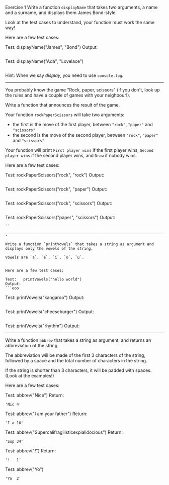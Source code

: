Exercise 1
Write a function `displayName` that takes two arguments, a name and a surname, and displays them James Bond-style. 

Look at the test cases to understand, your function must work the same way!


Here are a few test cases:

Test:   displayName("James", "Bond")
Output: 
```My name is Bond, James Bond
```

Test:   displayName("Ada", "Lovelace")
```My name is Lovelace, Ada Lovelace
```


Hint: When we say *display*, you need to use `console.log`.

_________________________________________________________________________________

You probably know the game "Rock, paper, scissors" (if you don't, look up the rules and have a couple of games with your neighbour!).

Write a function that announces the result of the game.

Your function `rockPaperScissors` will take two arguments:

- the first is the move of the first player, between `"rock"`, `"paper"` and `"scissors"`
- the second is the move of the second player, between `"rock"`, `"paper"` and `"scissors"`

Your function will print `First player wins` if the first player wins, `Second player wins` if the second player wins, and `Draw` if nobody wins.


Here are a few test cases:

Test:   rockPaperScissors("rock", "rock")
Output: 
```Draw
```

Test:   rockPaperScissors("rock", "paper")
Output: 
```Second player wins
```

Test:   rockPaperScissors("rock", "scissors")
Output: 
```First player wins
```

Test:   rockPaperScissors("paper", "scissors")
Output: 
```Second player wins
``
______________________________________________________________________________________________________________--

Write a function `printVowels` that takes a string as argument and displays only the vowels of the string.

Vowels are `a`, `e`, `i`, `o`, `u`.


Here are a few test cases:

Test:   printVowels("hello world")
Output:
```eoo
```

Test:   printVowels("kangaroo")
Output:
```aaoo
```

Test:   printVowels("cheeseburger")
Output:
```eeeue
```

Test:   printVowels("rhythm")
Output:

_____________________________________________________________________________________________________________________

Write a function `abbrev` that takes a string as argument, and returns an abbreviation of the string.

The abbreviation will be made of the first 3 characters of the string, followed by a space and the total number of characters in the string.

If the string is shorter than 3 characters, it will be padded with spaces. (Look at the examples!)


Here are a few test cases:

Test:   abbrev("Nice")
Return:

```
'Nic 4'
```

Test:   abbrev("I am your father")
Return:
```
'I a 16'
```

Test:   abbrev("Supercalifragilisticexpialidocious")
Return:
```
'Sup 34'
```

Test:   abbrev("!")
Return:
```
'!   1'
```

Test:   abbrev("Yo")
```
'Yo  2'
```